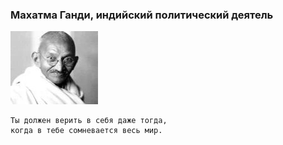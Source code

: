 <!--2016-04-17 10:03:20-->
### Махатма Ганди, индийский политический деятель
<img src="./gandi.jpg">

    Ты должен верить в себя даже тогда, 
    когда в тебе сомневается весь мир.
